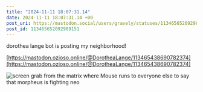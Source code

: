 ```yaml
---
title: "2024-11-11 18:07:31.14"
date: 2024-11-11 18:07:31.14 +00
post_uri: https://mastodon.social/users/gravely/statuses/113465652092989151
post_id: 113465652092989151
---
```

dorothea lange bot is posting my neighborhood!

[https://mastodon.ozioso.online/@DorotheaLange/113465438690782374](https://mastodon.ozioso.online/@DorotheaLange/113465438690782374)


![screen grab from the matrix where Mouse runs to everyone else to say that morpheus is fighting neo](/images/113465651827351023.jpeg)

